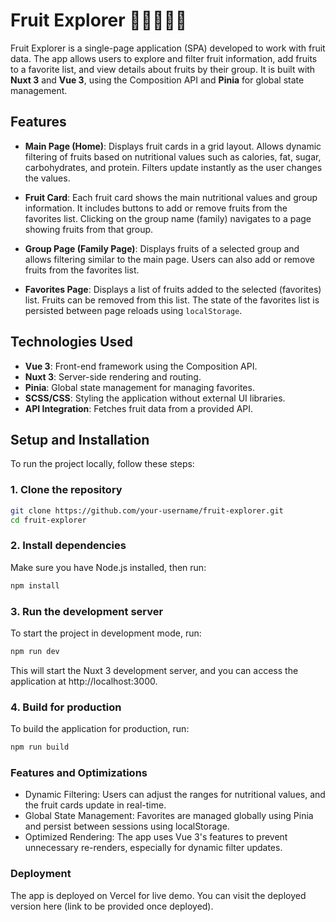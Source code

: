 # Fruit Explorer 🍏🍎🍇🍋‍🟩

Fruit Explorer is a single-page application (SPA) developed to work with fruit data. The app allows users to explore and filter fruit information, add fruits to a favorite list, and view details about fruits by their group. It is built with **Nuxt 3** and **Vue 3**, using the Composition API and **Pinia** for global state management.

## Features

- **Main Page (Home)**: Displays fruit cards in a grid layout. Allows dynamic filtering of fruits based on nutritional values such as calories, fat, sugar, carbohydrates, and protein. Filters update instantly as the user changes the values.
  
- **Fruit Card**: Each fruit card shows the main nutritional values and group information. It includes buttons to add or remove fruits from the favorites list. Clicking on the group name (family) navigates to a page showing fruits from that group.
  
- **Group Page (Family Page)**: Displays fruits of a selected group and allows filtering similar to the main page. Users can also add or remove fruits from the favorites list.
  
- **Favorites Page**: Displays a list of fruits added to the selected (favorites) list. Fruits can be removed from this list. The state of the favorites list is persisted between page reloads using `localStorage`.

## Technologies Used

- **Vue 3**: Front-end framework using the Composition API.
- **Nuxt 3**: Server-side rendering and routing.
- **Pinia**: Global state management for managing favorites.
- **SCSS/CSS**: Styling the application without external UI libraries.
- **API Integration**: Fetches fruit data from a provided API.

## Setup and Installation

To run the project locally, follow these steps:

### 1. Clone the repository

```bash
git clone https://github.com/your-username/fruit-explorer.git
cd fruit-explorer
```
### 2. Install dependencies
Make sure you have Node.js installed, then run:
```bash
npm install
```
### 3. Run the development server
To start the project in development mode, run:
```bash
npm run dev
```
This will start the Nuxt 3 development server, and you can access the application at http://localhost:3000.

### 4. Build for production
To build the application for production, run:

```bash
npm run build
```

### Features and Optimizations
- Dynamic Filtering: Users can adjust the ranges for nutritional values, and the fruit cards update in real-time.
- Global State Management: Favorites are managed globally using Pinia and persist between sessions using localStorage.
- Optimized Rendering: The app uses Vue 3's features to prevent unnecessary re-renders, especially for dynamic filter updates.
### Deployment
The app is deployed on Vercel for live demo. You can visit the deployed version here (link to be provided once deployed).
